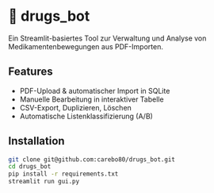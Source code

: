 # 💊 drugs_bot
Ein Streamlit-basiertes Tool zur Verwaltung und Analyse von Medikamentenbewegungen aus PDF-Importen.

## Features
- PDF-Upload & automatischer Import in SQLite
- Manuelle Bearbeitung in interaktiver Tabelle
- CSV-Export, Duplizieren, Löschen
- Automatische Listenklassifizierung (A/B)

## Installation
```bash
git clone git@github.com:carebo80/drugs_bot.git
cd drugs_bot
pip install -r requirements.txt
streamlit run gui.py
